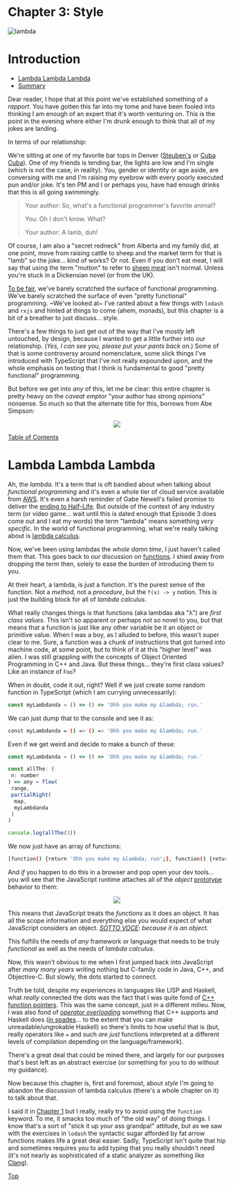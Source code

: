 # Chapter 3: Style

![lambda](/static/images/lambda_graf.png)

# Introduction

- [Lambda Lambda Lambda](#lambda-lambda-lambda)
- [Summary](#summary)

Dear reader, I hope that at this point we've established something of a _rapport_.  You have gotten this far into my tome and have been fooled into thinking I am enough of an expert that it's worth venturing on.  This is the point in the evening where either I'm drunk enough to think that all of my jokes are landing.

In terms of our relationship:

We're sitting at one of my favorite bar tops in Denver ([Steuben's](https://www.steubens.com/) or [Cuba Cuba](http://www.cubacubacafe.com/)).  One of my friends is tending bar, the lights are low and I'm single (which is not the case, in reality).  You, gender or identity or age aside, are conversing with me and I'm raising my eyebrow with every poorly executed pun and/or joke.  It's ten PM and I or perhaps you, have had enough drinks that this is all going swimmingly.

> Your author: So, what's a functional programmer's favorite animal?
>
> You: Oh I don't know.  What?
>
> Your author: A lamb, duh!

Of course, I am also a "secret redneck" from Alberta and my family did, at one point, move from raising cattle to sheep and the market term for that is "lamb" so the joke... kind of works?  Or not.  Even if you don't eat meat, I will say that using the term "mutton" to refer to [sheep meat](https://en.wikipedia.org/wiki/Lamb_and_mutton) isn't normal.  Unless you're stuck in a Dickensian novel (or from the UK).

[To be fair](https://www.youtube.com/watch?v=E55t0lnp_8M), we've barely scratched the surface of functional programming.  We've barely scratched the surface of even "pretty functional" programming.  ~We've looked at~ I've ranted about a few things with `lodash` and `rxjs` and hinted at things to come (ahem, monads), but this chapter is a bit of a breather to just discuss... style.

There's a few things to just get out of the way that I've _mostly_ left untouched, by design, because I wanted to get a little further into our relationship.  (_Yes, I can see you, please put your pants back on._)  Some of that is some controversy around nomenclature, some slick things I've introduced with TypeScript that I've not really expounded upon, and the whole emphasis on testing that I think is fundamental to good "pretty functional" programming.

But before we get into _any_ of this, let me be clear: this entire chapter is pretty heavy on the _caveat emptor_ "your author has strong opinions" nonsense.  So much so that the alternate title for this, borrows from Abe Simpson:
<p align="center">
 <img src="/static/images/abe_simpson.png"/>
</p>


[Table of Contents](/README.md#table-of-contents)

# Lambda Lambda Lambda

Ah, the _lambda_.  It's a term that is oft bandied about when talking about _functional programming_ and it's even a whole tier of cloud service available from [AWS](https://aws.amazon.com/lambda/).  It's even a harsh reminder of Gabe Newell's failed promise to deliver the [ending to Half-Life](https://en.wikipedia.org/wiki/Half-Life_(series)#Half-Life_2:_Episode_Three).  But outside of the context of any industry term (or video game... wait until this is dated enough that Episode 3 does come out and I eat my words) the term "lambda" means something _very specific_.  In the world of functional programming, what we're really talking about is [lambda calculus](https://en.wikipedia.org/wiki/Lambda_calculus).

Now, we've been using lambdas the _whole damn time_, I just haven't called them that.  This goes back to our discussion on [functions](/chapters/one/one.md#what-is-a-function).  I shied away from dropping the term then, solely to ease the burden of introducing them to you.

At their heart, a lambda, is just a function.  It's the purest sense of the function.  Not a _method_, not a _procedure_, but the `f(x) -> y` notion.  This is just the building block for all of _lambda calculus_.

What really changes things is that functions (aka lambdas aka "&lambda;") are _first class values_.  This isn't so apparent or perhaps not so novel to you, but that means that a function is just like any other variable be it an object or primitive value.  When I was a boy, as I alluded to before, this wasn't super clear to me.  Sure, a function was a chunk of instructions that got turned into machine code, at some point, but to think of it at this "higher level" was alien.  I was still grappling with the concepts of Object Oriented Programming in C++ and Java.  But these things... they're first class values?  Like an instance of `Foo`?

When in doubt, code it out, right?  Well if we just create some random function in TypeScript (which I am currying unnecessarily):

```js
const myLambdanda = () => () => 'Ohh you make my &lambda; run.'
```

We can just dump that to the console and see it as:

```bash
const myLambdanda = () => () => 'Ohh you make my &lambda; run.'
```

Even if we get weird and decide to make a bunch of these:

```js
const myLambdanda = () => () => 'Ohh you make my &lambda; run.'

const allThe: (
 n: number
) => any = flow(
 range,
 partialRight(
  map,
  myLambdanda
 )
)

console.log(allThe(3))
```

We now just have an array of functions:

```bash
[function() {return 'Ohh you make my &lambda; run';}, function() {return 'Ohh you make my &lambda; run';}, function() {return 'Ohh you make my &lambda; run';}]
```

And _if_ you happen to do this in a browser and pop open your dev tools... you will see that the JavaScript runtime attaches all of the _object_ [prototype](https://developer.mozilla.org/en-US/docs/Learn/JavaScript/Objects/Object_prototypes) behavior to them:

<p align="center">
 <img src="/static/images/lambda_dump.png"/>
</p>

This means that JavaScript treats the _functions_ as it does an object.  It has all the scope information and everything else you would expect of what JavaScript considers an object. _[SOTTO VOCE](https://www.lexico.com/en/definition/sotto_voce): because it is an object._

This fulfills the needs of _any_ framework or language that needs to be truly _functional_ as well as the needs of _lambda calculus_.

Now, this wasn't obvious to me when I first jumped back into JavaScript after _many many years_ writing nothing but C-family code in Java, C++, and Objective-C.  But slowly, the dots started to connect.

Truth be told, despite my experiences in languages like LISP and Haskell, what _really_ connected the dots was the fact that I was quite fond of [C++ function pointers](https://www.learncpp.com/cpp-tutorial/78-function-pointers/).  This was the same concept, just in a different milieu.  Now, I was also fond of [_operator overloading_](https://www.geeksforgeeks.org/operator-overloading-c/) something that C++ supports and Haskell does ([in spades](https://stackoverflow.com/questions/8308015/can-you-overload-in-haskell)... to the extent that you can make unreadable/ungrokable Haskell) so there's limits to how useful that is (but, really operators like `=` and such _are just_ functions interpreted at a different levels of compilation depending on the language/framework).  

There's a great deal that could be mined there, and largely for our purposes that's best left as an abstract exercise (or something for you to do without my guidance).

Now because this chapter is, first and foremost, about _style_ I'm going to abandon the discussion of lambda calculus (there's a whole chapter on it) to talk about that.

I said it in [Chapter 1](/chapters/one/one.md#this-is-important) but I really, really try to avoid using the `function` keyword.  To me, it smacks too much of "the old way" of doing things.  I know that's a sort of "stick it up your ass grandpa!" attitude, but as we saw with the exercises in `lodash` the syntactic sugar afforded by fat arrow functions makes life a great deal easier.  Sadly, TypeScript isn't quite that hip and sometimes requires you to add typing that you really shouldn't need (it's not nearly as sophisticated of a static analyzer as something like [Clang](https://clang-analyzer.llvm.org/)).

[Top](#introduction)